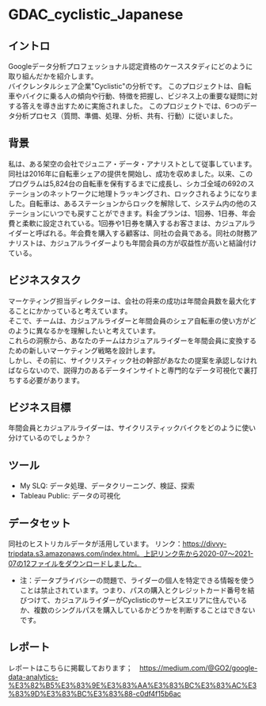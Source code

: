 # GDAC_cyclistic_Japanese

## イントロ
Googleデータ分析プロフェッショナル認定資格のケーススタディにどのように取り組んだかを紹介します。  
バイクレンタルシェア企業"Cyclistic"の分析です。  このプロジェクトは、自転車やバイクに乗る人の傾向や行動、特徴を把握し、ビジネス上の重要な疑問に対する答えを導き出すために実施されました。  このプロジェクトでは、6つのデータ分析プロセス（質問、準備、処理、分析、共有、行動）に従いました。

## 背景
私は、ある架空の会社でジュニア・データ・アナリストとして従事しています。  
同社は2016年に自転車シェアの提供を開始し、成功を収めました。以来、このプログラムは5,824台の自転車を保有するまでに成長し、シカゴ全域の692のステーションのネットワークに地理トラッキングされ、ロックされるようになりました。自転車は、あるステーションからロックを解除して、システム内の他のステーションにいつでも戻すことができます。料金プランは、1回券、1日券、年会費と柔軟に設定されている。1回券や1日券を購入するお客さまは、カジュアルライダーと呼ばれる。年会費を購入する顧客は、同社の会員である。同社の財務アナリストは、カジュアルライダーよりも年間会員の方が収益性が高いと結論付けている。

## ビジネスタスク
マーケティング担当ディレクターは、会社の将来の成功は年間会員数を最大化することにかかっていると考えています。  
そこで、チームは、カジュアルライダーと年間会員のシェア自転車の使い方がどのように異なるかを理解したいと考えています。  
これらの洞察から、あなたのチームはカジュアルライダーを年間会員に変換するための新しいマーケティング戦略を設計します。  
しかし、その前に、サイクリスティック社の幹部があなたの提案を承認しなければならないので、説得力のあるデータインサイトと専門的なデータ可視化で裏打ちする必要があります。

## ビジネス目標
年間会員とカジュアルライダーは、サイクリスティックバイクをどのように使い分けているのでしょうか？

## ツール
* My SLQ: データ処理、データクリーニング、検証、探索  
* Tableau Public: データの可視化

## データセット
同社のヒストリカルデータが活用しています。
リンク：https://divvy-tripdata.s3.amazonaws.com/index.html。上記リンク先から2020-07～2021-07の12ファイルをダウンロードしました。

* 注：データプライバシーの問題で、ライダーの個人を特定できる情報を使うことは禁止されています。つまり、パスの購入とクレジットカード番号を結びつけて、カジュアルライダーがCyclisticのサービスエリアに住んでいるか、複数のシングルパスを購入しているかどうかを判断することはできないです。

## レポート
レポートはこちらに掲載しております；　https://medium.com/@GO2/google-data-analytics-%E3%82%B5%E3%83%9E%E3%83%AA%E3%83%BC%E3%83%AC%E3%83%9D%E3%83%BC%E3%83%88-c0df4f15b6ac
